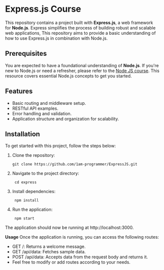 # Express.js Course 

This repository contains a project built with **Express.js**, a web framework for **Node.js**. Express simplifies the process of building robust and scalable web applications, 
This repository aims to provide a basic understanding of how to use Express.js in combination with Node.js.

## Prerequisites

You are expected to have a foundational understanding of **Node.js**. If you're new to Node.js or need a refresher, please refer to the
 [Node JS course](https://github.com/0xdaniiel/NodeJS). This resource covers essential Node.js concepts to get you started.

## Features

- Basic routing and middleware setup.
- RESTful API examples.
- Error handling and validation.
- Application structure and organization for scalability.

## Installation

To get started with this project, follow the steps below:

1. Clone the repository:

   ```
   git clone https://github.com/1am-programmer/ExpressJS.git
   ```


2. Navigate to the project directory:

   ```
    cd express
   ```

3. Install dependencies:
   ```
    npm install
   ```

4. Run the application:
   ```
    npm start
   ```

 The application should now be running at http://localhost:3000.

  **Usage**
  Once the application is running, you can access the following routes:
  
  - GET /: Returns a welcome message.
  - GET /api/data: Fetches sample data.
  - POST /api/data: Accepts data from the request body and returns it.
  - Feel free to modify or add routes according to your needs.




